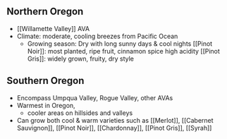 Northern Oregon
---
+ [[Willamette Valley]] AVA
+ Climate: moderate, cooling breezes from Pacific Ocean
	+ Growing season: Dry with long sunny days & cool nights
[[Pinot Noir]]: most planted, ripe fruit, cinnamon spice high acidity
[[Pinot Gris]]: widely grown, fruity, dry style

Southern Oregon
---
+ Encompass Umpqua Valley, Rogue Valley, other AVAs
+ Warmest in Oregon, 
	+ cooler areas on hillsides and valleys
+ Can grow both cool & warm varieties such as [[Merlot]], [[Cabernet Sauvignon]], [[Pinot Noir]], [[Chardonnay]], [[Pinot Gris]], [[Syrah]]